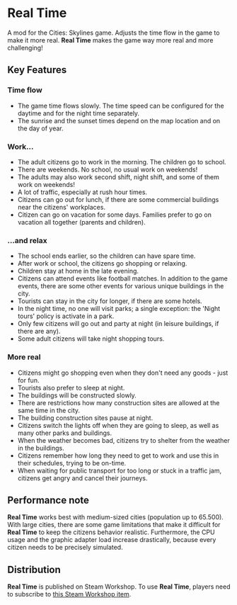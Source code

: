 # Real Time

A mod for the Cities: Skylines game. Adjusts the time flow in the game to make it more real.
**Real Time** makes the game way more real and more challenging!

## Key Features
### Time flow

- The game time flows slowly. The time speed can be configured for the daytime and for the night time separately.
- The sunrise and the sunset times depend on the map location and on the day of year.

### Work...

- The adult citizens go to work in the morning. The children go to school.
- There are weekends. No school, no usual work on weekends!
- The adults may also work second shift, night shift, and some of them work on weekends!
- A lot of traffic, especially at rush hour times.
- Citizens can go out for lunch, if there are some commercial buildings near the citizens' workplaces.
- Citizen can go on vacation for some days. Families prefer to go on vacation all together (parents and children).

### ...and relax

- The school ends earlier, so the children can have spare time.
- After work or school, the citizens go shopping or relaxing.
- Children stay at home in the late evening.
- Citizens can attend events like football matches. In addition to the game events, there are some other events for various unique buildings in the city.
- Tourists can stay in the city for longer, if there are some hotels.
- In the night time, no one will visit parks; a single exception: the 'Night tours' policy is activate in a park.
- Only few citizens will go out and party at night (in leisure buildings, if there are any). 
- Some adult citizens will take night shopping tours.

### More real

- Citizens might go shopping even when they don't need any goods - just for fun.
- Tourists also prefer to sleep at night.
- The buildings will be constructed slowly.
- There are restrictions how many construction sites are allowed at the same time in the city.
- The building construction sites pause at night.
- Citizens switch the lights off when they are going to sleep, as well as many other parks and buildings.
- When the weather becomes bad, citizens try to shelter from the weather in the buildings.
- Citizens remember how long they need to get to work and use this in their schedules, trying to be on-time.
- When waiting for public transport for too long or stuck in a traffic jam, citizens get angry and cancel their journeys.

## Performance note
**Real Time** works best with medium-sized cities (population up to 65.500). With large cities, there are some game limitations that make it difficult for **Real Time** to keep the citizens behavior realistic. Furthermore, the CPU usage and the graphic adapter load increase drastically, because every citizen needs to be precisely simulated.

## Distribution
**Real Time** is published on Steam Workshop. To use **Real Time**, players need to subscribe to [this Steam Workshop item](https://steamcommunity.com/sharedfiles/filedetails/?id=1420955187).
